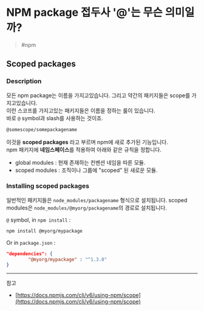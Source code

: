 # NPM package 접두사 '@'는 무슨 의미일까?

> #npm

## Scoped packages

### Description

모든 npm package는 이름을 가지고있습니다. 그리고 약간의 패키지들은 scope를 가지고있습니다. <br>
이런 스코프를 가지고있는 패키지들은 이름을 정하는 룰이 있습니다. <br>
바로 `@` symbol과 slash를 사용하는 것이죠.

```bash
@somescope/somepackagename
```

이것을 **scoped packages** 라고 부르며 npm에 새로 추가된 기능입니다.<br>
npm 패키지에 **네임스페이스**를 적용하여 아래와 같은 규칙을 정합니다.

- global modules : 현재 존재하는 컨벤션 네임을 따른 모듈.
- scoped modules : 조직이나 그룹에 "scoped" 된 새로운 모듈.

### Installing scoped packages

일반적인 패키지들은 `node_modules/packagename` 형식으로 설치됩니다. scoped modules은 `node_modules/@myorg/packagename`의 경로로 설치됩니다.

`@` symbol, in `npm install` :

```bash
npm install @myorg/mypackage
```

Or in `package.json` :

```json
"dependencies": {
        "@myorg/mypackage" : "^1.3.0"
}
```

---

참고

- [https://docs.npmjs.com/cli/v6/using-npm/scope](https://docs.npmjs.com/cli/v6/using-npm/scope)
